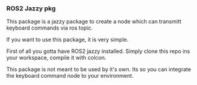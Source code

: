 ### ROS2 Jazzy pkg ###
This package is a jazzy package to create a node which can transmitt keyboard commands via ros topic.

If you want to use this package, it is very simple.

First of all you gotta have ROS2 jazzy installed.
Simply clone this repo ins your workspace, compile it with colcon.

This package is not meant to be used by it's own. Its so you can integrate the keyboard command node to your environment.

